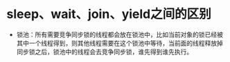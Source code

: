 # sleep、wait、join、yield之间的区别
- 锁池：所有需要竞争同步锁的线程都会放在锁池中，比如当前对象的锁已经被其中一个线程得到，则其他线程需要在这个锁池中等待，当前面的线程释放掉同步锁之后，锁池中的线程会去竞争同步锁，谁先得到谁先执行。